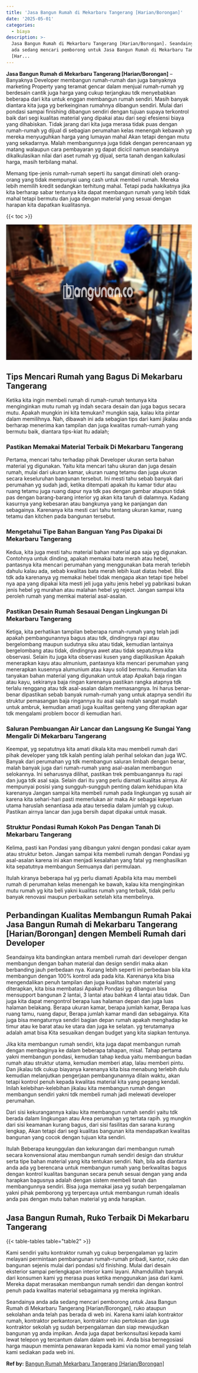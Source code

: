 ```yaml
---
title: 'Jasa Bangun Rumah di Mekarbaru Tangerang [Harian/Borongan]'
date: '2025-05-01'
categories:
  - biaya
description: >-
  Jasa Bangun Rumah di Mekarbaru Tangerang [Harian/Borongan]. Seandainya anda
  ada sedang mencari pemborong untuk Jasa Bangun Rumah di Mekarbaru Tangerang
  [Har...
---
```


**Jasa Bangun Rumah di Mekarbaru Tangerang \[Harian/Borongan\]** – Banyaknya Developer membangun rumah-rumah dan juga banyaknya marketing Property yang teramat gencar dalam menjual rumah-rumah yg berdesain cantik juga harga yang cukup terjangkau tdk menyebabkan beberapa dari kita untuk enggan membangun rumah sendiri. Masih banyak diantara kita juga yg berkeinginan rumahnya dibangun sendiri. Mulai dari pondasi sampai finishing dibangun sendiri dengan tujuan supaya terkontrol baik dari segi kualitas material yang dipakai atau dari segi efesiensi biaya yang dihabiskan. Tidak jarang dari kita juga merasa tidak puas dengan rumah-rumah yg dijual di sebagian perumahan kelas menengah kebawah yg mereka menyuguhkan harga yang lumayan mahal Akan tetapi dengan mutu yang sekadarnya. Malah membangunnya juga tidak dengan perencanaan yg matang walaupun cara pembayaran yg dapat dicicil namun seandainya dikalkulasikan nilai dari aset rumah yg dijual, serta tanah dengan kalkulasi harga, masih terbilang mahal.

Memang tipe-jenis rumah-rumah seperti itu sangat diminati oleh orang-orang yang tidak mempunyai uang cash untuk membeli rumah. Mereka lebih memilih kredit sedangkan terhitung mahal. Tetapi pada hakikatnya jika kita berharap sabar tentunya kita dapat membangun rumah yang lebih tidak mahal tetapi bermutu dan juga dengan material yang sesuai dengan harapan kita dapatkan kualitasnya.

{{< toc >}}

![Jasa Bangun Rumah di Mekarbaru Tangerang [Harian/Borongan]](/images/borong-bangunan-39.png)

## Tips Mencari Rumah yang Bagus Di Mekarbaru Tangerang

Ketika kita ingin membeli rumah di rumah-rumah tentunya kita menginginkan mutu rumah yg indah secara desain dan juga bagus secara mutu. Apakah mungkin ini kita temukan? mungkin saja, kalau kita pintar dalam memilihnya. Nah, dibawah ini ada sebagian tips dari kami jikalau anda berharap menerima kan tampilan dan juga kwalitas rumah-rumah yang bermutu baik, diantara tips-kiat Itu adalah;

### Pastikan Memakai Material Terbaik Di Mekarbaru Tangerang

Pertama, mencari tahu terhadap pihak Developer ukuran serta bahan material yg digunakan. Yaitu kita mencari tahu ukuran dan juga desain rumah, mulai dari ukuran kamar, ukuran ruang tetamu dan juga ukuran secara keseluruhan bangunan tersebut. Ini mesti tahu sebab banyak dari perumahan yg sudah jadi, ketika ditempati apakah itu kamar tidur atau ruang tetamu juga ruang dapur nya tdk pas dengan gambar ataupun tidak pas dengan barang-barang interior yg akan kita taruh di dalamnya. Kadang kasurnya yang kebesaran atau bangkunya yang ke panjangan dan sebagainya. Karenanya kita mesti cari tahu tentang ukuran kamar, ruang tetamu dan kitchen pada bangunan tersebut.

### Mengetahui Tipe Bahan Banguan Yang Pas Dipakai Di Mekarbaru Tangerang

Kedua, kita juga mesti tahu material bahan material apa saja yg digunakan. Contohnya untuk dinding, apakah memakai bata merah atau hebel, pantasnya kita mencari perumahan yang menggunakan bata merah terlebih dahulu kalau ada, sebab kwalitas bata merah lebih kuat diatas hebel. Bila tdk ada karenanya yg memakai hebel tidak mengapa akan tetapi tipe hebel nya apa yang dipakai kita mesti jeli juga yaitu jenis hebel yg pabrikasi bukan jenis hebel yg murahan atau malahan hebel yg reject. Jangan sampai kita peroleh rumah yang memkai material asal-asalan.

### Pastikan Desain Rumah Sesauai Dengan Lingkungan Di Mekarbaru Tangerang

Ketiga, kita perhatikan tampilan beberapa rumah-rumah yang telah jadi apakah pembangunannya bagus atau tdk, dindingnya rapi atau bergelombang maupun sudutnya siku atau tidak, kemudian lantainya bergelombang atau tidak, dindingnya awet atau tidak sepatutnya kita observasi. Selain itu juga kita observasi kusen yang diaplikasikan Apakah menerapkan kayu atau almunium, pantasnya kita mencari perumahan yang menerapkan kusennya alumunium atau kayu solid bermutu. Kemudian kita tanyakan bahan material yang digunakan untuk atap Apakah baja ringan atau kayu, sekiranya baja ringan karenanya pastikan rangka atapnya tdk terlalu renggang atau tdk asal-asalan dalam memasangnya. Ini harus benar-benar dipastikan sebab banyak rumah-rumah yang untuk atapnya sendiri itu struktur pemasangan baja ringannya itu asal saja malah sangat mudah untuk ambruk, kemudian amati juga kualitas genteng yang diterapkan agar tdk mengalami problem bocor di kemudian hari.

### Saluran Pembuangan Air Lancar dan Langsung Ke Sungai Yang Mengalir Di Mekarbaru Tangerang

Keempat, yg sepatutnya kita amati dikala kita mau membeli rumah dari pihak developer yang tdk kalah penting ialah perihal selokan dan juga WC. Banyak dari perumahan yg tdk membangun saluran limbah dengan benar, malah banyak juga dari rumah-rumah yang asal-asalan membangun selokannya. Ini seharusnya dilihat, pastikan trek pembuangannya itu rapi dan juga tdk asal saja. Selain dari itu yang perlu diamati kualitas airnya. Air mempunyai posisi yang sungguh-sungguh penting dalam kehidupan kita karenanya Jangan sampai kita membeli rumah pada lingkungan yg susah air karena kita sehari-hari pasti memerlukan air maka Air sebagai keperluan utama haruslah senantiasa ada atau tersedia dalam jumlah yg cukup. Pastikan airnya lancar dan juga bersih dapat dipakai untuk masak.

### Struktur Pondasi Rumah Kokoh Pas Dengan Tanah Di Mekarbaru Tangerang

Kelima, pasti kan Pondasi yang dibangun yakni dengan pondasi cakar ayam atau struktur beton. Jangan sampai kita membeli rumah dengan Pondasi yg asal-asalan karena ini akan menjadi kesalahan yang fatal yg menghasilkan kita sepatutnya membangun Semuanya dari permulaan.

Itulah kiranya beberapa hal yg perlu diamati Apabila kita mau membeli rumah di perumahan kelas menengah ke bawah, kalau kita menginginkan mutu rumah yg kita beli yakni kualitas rumah yang terbaik, tidak perlu banyak renovasi maupun perbaikan setelah kita membelinya.

## Perbandingan Kualitas Membangun Rumah Pakai Jasa Bangun Rumah di Mekarbaru Tangerang \[Harian/Borongan\] dengen Membeli Rumah dari Developer

Seandainya kita bandingkan antara membeli rumah dari developer dengan membangun dengan bahan material dan design sendiri maka akan berbanding jauh perbedaan nya. Kurang lebih seperti ini perbedaan bila kita membangun dengan 100% kontrol ada pada kita. Karenanya kita bisa mengendalikan penuh tampilan dan juga kualitas bahan material yang diterapkan, kita bisa membatasi Apakah Pondasi yg dibangun bisa mensupport bangunan 2 lantai, 3 lantai atau bahkan 4 lantai atau tidak. Dan juga kita dapat mengontrol berapa luas halaman depan dan juga luas halaman belakang. Berapa ukuran kamar, berapa jumlah kamar, Berapa luas ruang tamu, ruang dapur, Berapa jumlah kamar mandi dan sebagainya. Kita juga bisa mengaturnya sendiri bagian depan rumah apakah menghadap ke timur atau ke barat atau ke utara dan juga ke selatan. yg terutamanya adalah amat bisa Kita sesuaikan dengan budget yang kita siapkan tentunya.

Jika kita membangun rumah sendiri, kita juga dapat membangun rumah dengan membaginya ke dalam beberapa tahapan, misal. Tahap pertama yakni membangun pondasi, kemudian tahap kedua yaitu membangun badan rumah atau struktur utama, kemudian memberi atap, lalau memberi pintu. Dan jikalau tdk cukup biayanya karenanya kita bisa menabung terlebih dulu kemudian melanjutkan pengerjaan pembangunannya dilain waktu, akan tetapi kontrol penuh kepada kwalitas material kita yang pegang kendali. Inilah kelebihan-kelebihan jikalau kita membangun rumah dengan membangun sendiri yakni tdk membeli rumah jadi melewati developer perumahan.

Dari sisi kekurangannya kalau kita membangun rumah sendiri yaitu tdk berada dalam lingkungan atau Area perumahan yg tertata rapih. yg mungkin dari sisi keamanan kurang bagus, dari sisi fasilitas dan sarana kurang lengkap, Akan tetapi dari segi kualitas bangunan kita mendapatkan kwalitas bangunan yang cocok dengan tujuan kita sendiri.

Itulah Beberapa keunggulan dan kekurangan dari membangun rumah secara konvensional atau membangun rumah sendiri design dan struktur serta tipe bahan material yang kita tentukan sendiri. Nah, bila ada diantara anda ada yg berencana untuk membangun rumah yang berkwalitas bagus dengan kontrol kualitas bangunan secara penuh sesuai dengan yang anda harapkan bagusnya adalah dengan sistem membeli tanah dan membangunnya sendiri. Bisa juga memakai jasa yg sudah berpengalaman yakni pihak pemborong yg terpercaya untuk membangun rumah idealis anda pas dengan mutu bahan material yg anda harapkan.

## Jasa Bangun Rumah, Ruko Terbaik Di Mekarbaru Tangerang

{{< table-tables table="table2" >}}

Kami sendiri yaitu kontraktor rumah yg cukup berpengalaman yg lazim melayani permintaan pembangunan rumah-rumah pribadi, kantor, ruko dan bangunan sejenis mulai dari pondasi s/d finishing. Mulai dari desain eksterior sampai perlengkapan interior kami layani. Alhamdulillah banyak dari konsumen kami yg merasa puas ketika menggunakan jasa dari kami. Mereka dapat merasakan membangun rumah sendiri dan dengan kontrol penuh pada kwalitas material sebagaimana yg mereka inginkan.

Seandainya anda ada sedang mencari pemborong untuk Jasa Bangun Rumah di Mekarbaru Tangerang \[Harian/Borongan\], ruko ataupun sekolahan anda telah pas berada di web ini. Karena kami ialah kontraktor rumah, kontraktor perkantoran, kontraktor ruko pertokoan dan juga kontraktor sekolah yg sudah berpengalaman dan siap mewujudkan bangunan yg anda impikan. Anda juga dapat berkonsultasi kepada kami lewat telepon yg tercantum dalam dalam web ini. Anda bisa bernegosiasi harga maupun meminta penawaran kepada kami via nomor email yang telah kami sediakan pada web ini.

**Ref by:** [Bangun Rumah Mekarbaru Tangerang [Harian/Borongan]](https://id.wikipedia.org/wiki/Bangun)
